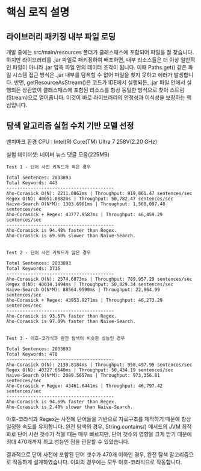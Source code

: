 # 핵심 로직 설명
## 라이브러리 패키징 내부 파일 로딩
개발 중에는 src/main/resources 폴더가 클래스패스에 포함되어 파일을 잘 찾습니다. 하지만 라이브러리를 .jar 파일로 패키징하여 배포하면, 내부 리소스들은 더 이상 일반적인 파일이 아니라 .jar 압축 파일 안의 데이터 조각이 됩니다.
이때 Paths.get() 같은 파일 시스템 접근 방식은 .jar 내부를 탐색할 수 없어 파일을 찾지 못하고 에러가 발생합니다.
반면, getResourceAsStream()은 코드가 IDE에서 실행되든, .jar 파일 안에서 실행되든 상관없이 클래스패스에 포함된 리소스를 항상 동일한 방식으로 찾아 스트림(Stream)으로 열어줍니다. 이것이 바로 라이브러리의 안정성과 이식성을 보장하는 핵심입니다.

[//]: # (## 마스킹 로직)

[//]: # (### 욕설이 중첩 탐지되는 경우 마스킹 방법)

[//]: # ()
[//]: # (마스킹 로직: MaskingUtil이 중첩된 욕설&#40;씨발새끼 vs 씨발&#41;을 어떻게 정확하게 처리하는지)

[//]: # ('구간 병합&#40;Interval Merging&#41;' 알고리즘의 필요성에 대해 설명합니다.)

[//]: # ()
[//]: # (### 전처리 이후 마스킹 하는 경우, 원본 문장을 마스킹하여 반환하는 로직)

[//]: # ()

## 탐색 알고리즘 실험 수치 기반 모델 선정
벤치마크 환경 CPU : Intel(R) Core(TM) Ultra 7 258V(2.20 GHz)

실험 데이터셋: 네이버 뉴스 댓글 모음(225MB)
~~~
Test 1 - 단어 사전 키워드가 적은 경우

Total Sentences: 2033893
Total Keywords: 443
----------------------------------------
Aho-Corasick O(N): 2211.0862ms | Throughput: 919,861.47 sentences/sec
Regex O(N): 40051.0882ms | Throughput: 50,782.47 sentences/sec
Naive-Search O(N*M): 1303.6961ms | Throughput: 1,560,097.48 sentences/sec
Aho-Corasick + Regex: 43777.9587ms | Throughput: 46,459.29 sentences/sec
----------------------------------------
Aho-Corasick is 94.48% faster than Regex.
Aho-Corasick is 69.60% slower than Naive-Search.


Test 2 - 단어 사전 키워드가 많은 경우

Total Sentences: 2033893
Total Keywords: 3715
----------------------------------------
Aho-Corasick O(N): 2574.6873ms | Throughput: 789,957.29 sentences/sec
Regex O(N): 40014.1494ms | Throughput: 50,829.34 sentences/sec
Naive-Search O(N*M): 88564.9590ms | Throughput: 22,964.99 sentences/sec
Aho-Corasick + Regex: 43953.9271ms | Throughput: 46,273.29 sentences/sec
----------------------------------------
Aho-Corasick is 93.57% faster than Regex.
Aho-Corasick is 97.09% faster than Naive-Search.


Test 3 - 아호-코라식과 완전 탐색이 비슷한 성능인 경우

Total Sentences: 2033893
Total Keywords: 470
----------------------------------------
Aho-Corasick O(N): 2139.8184ms | Throughput: 950,497.95 sentences/sec
Regex O(N): 40327.6640ms | Throughput: 50,434.19 sentences/sec
Naive-Search O(N*M): 2089.5657ms | Throughput: 973,356.81 sentences/sec
Aho-Corasick + Regex: 43461.6441ms | Throughput: 46,797.42 sentences/sec
----------------------------------------
Aho-Corasick is 94.69% faster than Regex.
Aho-Corasick is 2.40% slower than Naive-Search.
~~~

아호-코라식과 Regex는 사전에 단어들을 기반으로 자료구조를 제작하기 때문에 항상 일정한 속도를 유지합니다.
완전 탐색의 경우, String.contains() 메서드의 JVM 최적화로 단어 사전 갯수가 적을 때는 매우 빠르지만, 단어 갯수의 영향을 크게 받기 때문에 최대 470개까지 최고 성능인 점을 관찰할 수 있었습니다.

결과적으로 단어 사전에 포함된 단어 갯수가 470개 이하인 경우, 완전 탐색 알고리즘으로 작동하게 설계하였습니다.
이외의 경우에는 모두 아호-코라식으로 작동합니다.